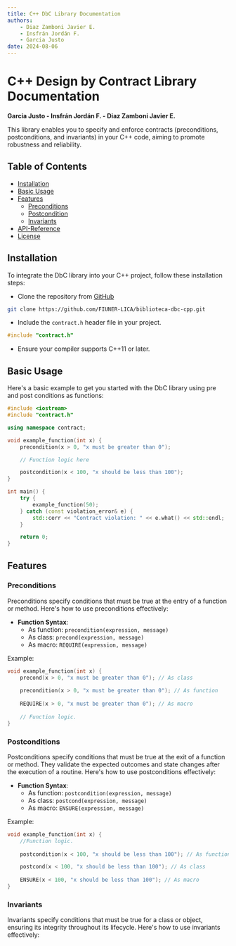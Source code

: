 ```yaml
---
title: C++ DbC Library Documentation
authors:
    - Diaz Zamboni Javier E.
    - Insfrán Jordán F.
    - Garcia Justo
date: 2024-08-06
---
```


# C++ Design by Contract Library Documentation

**Garcia Justo - Insfrán Jordán F. - Diaz Zamboni Javier E.**

This library enables you to specify and enforce contracts (preconditions, postconditions, and invariants) in your C++ code, aiming to promote robustness and reliability.

## Table of Contents

- [Installation](#installation)
- [Basic Usage](#basic-usage)
- [Features](#features)
    - [Preconditions](#preconditions)
    - [Postcondition](#postconditions)
    - [Invariants](#invariants)
- [API-Reference](apireference.md)
- [License](license.md)

## Installation

To integrate the DbC library into your C++ project, follow these installation steps:

- Clone the repository from [GitHub](https://github.com/FIUNER-LICA/biblioteca-dbc-cpp)

```bash
git clone https://github.com/FIUNER-LICA/biblioteca-dbc-cpp.git
```

- Include the `contract.h` header file in your project.

```cpp
#include "contract.h"
```

- Ensure your compiler supports C++11 or later.

## Basic Usage

Here's a basic example to get you started with the DbC library using pre and post conditions as functions:

```cpp
#include <iostream>
#include "contract.h"

using namespace contract;

void example_function(int x) {
    precondition(x > 0, "x must be greater than 0");

    // Function logic here

    postcondition(x < 100, "x should be less than 100");
}

int main() {
    try {
        example_function(50);
    } catch (const violation_error& e) {
        std::cerr << "Contract violation: " << e.what() << std::endl;
    }

    return 0;
}
```

## Features

### Preconditions
Preconditions specify conditions that must be true at the entry of a function or method. Here's how to use preconditions effectively:

- **Function Syntax**:
    - As function: `precondition(expression, message)`
    - As class: `precond(expression, message)`
    - As macro: `REQUIRE(expression, message)`

Example:
```cpp
void example_function(int x) {
    precond(x > 0, "x must be greater than 0"); // As class
    
    precondition(x > 0, "x must be greater than 0"); // As function
    
    REQUIRE(x > 0, "x must be greater than 0"); // As macro
    
    // Function logic.
}
```

### Postconditions
Postconditions specify conditions that must be true at the exit of a function or method. They validate the expected outcomes and state changes after the execution of a routine. Here's how to use postconditions effectively:

- **Function Syntax**:
    - As function: `postcondition(expression, message)`
    - As class: `postcond(expression, message)`
    - As macro: `ENSURE(expression, message)`

Example:
```cpp
void example_function(int x) {    
    //Function logic.   
    
    postcondition(x < 100, "x should be less than 100"); // As function

    postcond(x < 100, "x should be less than 100"); // As class
    
    ENSURE(x < 100, "x should be less than 100"); // As macro
}
```

### Invariants
Invariants specify conditions that must be true for a class or object, ensuring its integrity throughout its lifecycle. Here's how to use invariants effectively:


